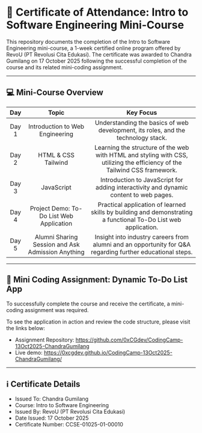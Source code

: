 # 📜 Certificate of Attendance: Intro to Software Engineering Mini-Course

This repository documents the completion of the Intro to Software Engineering mini-course, a 1-week certified online program offered by RevoU (PT Revolusi Cita Edukasi).
The certificate was awarded to Chandra Gumilang on 17 October 2025 following the successful completion of the course and its related mini-coding assignment.

---

## 💻 Mini-Course Overview

| Day | Topic | Key Focus |
|:---:|:-----:|:---------:|
| Day 1 | Introduction to Web Engineering | Understanding the basics of web development, its roles, and the technology stack. |
| Day 2 | HTML & CSS Tailwind | Learning the structure of the web with HTML and styling with CSS, utilizing the efficiency of the Tailwind CSS framework. |
| Day 3 | JavaScript | Introduction to JavaScript for adding interactivity and dynamic content to web pages. |
| Day 4 | Project Demo: To-Do List Web Application | Practical application of learned skills by building and demonstrating a functional To-Do List web application. |
| Day 5 | Alumni Sharing Session and Ask Admission Anything | Insight into industry careers from alumni and an opportunity for Q&A regarding further educational steps. |

---

## 🎯 Mini Coding Assignment: Dynamic To-Do List App
To successfully complete the course and receive the certificate, a mini-coding assignment was required.

To see the application in action and review the code structure, please visit the links below:
* Assignment Repository: https://github.com/0xCGdev/CodingCamp-13Oct2025-ChandraGumilang
* Live demo: https://0xcgdev.github.io/CodingCamp-13Oct2025-ChandraGumilang/

---

## ℹ️ Certificate Details
* Issued To: Chandra Gumilang
* Course: Intro to Software Engineering
* Issued By: RevoU (PT Revolusi Cita Edukasi)
* Date Issued: 17 October 2025
* Certificate Number: CCSE-01025-01-00010
